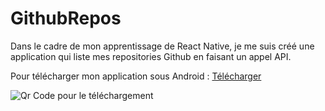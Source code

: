 # GithubRepos
Dans le cadre de mon apprentissage de React Native, je me suis créé une application qui liste mes repositories Github en faisant un appel API.

Pour télécharger mon application sous Android : [Télécharger](https://play.google.com/store/apps/details?id=com.laznet.repos)

![Qr Code pour le téléchargement](https://i.ibb.co/KV86nM6/qrcode-play-google-com.png)
